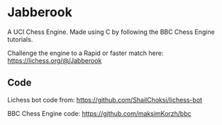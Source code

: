 # Jabberook

A UCI Chess Engine. Made using C by following the BBC Chess Engine tutorials. 

Challenge the engine to a Rapid or faster match here: https://lichess.org/@/Jabberook

## Code

Lichess bot code from: https://github.com/ShailChoksi/lichess-bot

BBC Chess Engine code: https://github.com/maksimKorzh/bbc

